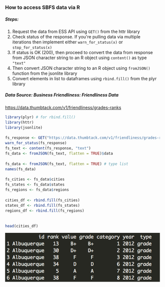 ### How to access SBFS data via R
      
          
##### Steps:      
1. Request the data from ESS API using `GET()` from the httr library    
2. Check status of the response. If you're pulling data via multiple iterations then implement either  `warn_for_status(x)` or `stop_for_status(x)`    
3. If status is OK (200), then proceed to convert the data from response from JSON character string to an R object using `content()` as type `"text"`
4. Then convert JSON character string to an R object using `fromJSON()` function from the jsonlite library   
5. Convert elements in list to dataframes using `rbind.fill()` from the plyr library       
        
            
##### Data Source: Business Friendliness: Friendliness Data 
https://data.thumbtack.com/v1/friendliness/grades-ranks  

```r
library(plyr) # for rbind.fill()
library(httr)
library(jsonlite)

fs_response <- GET("https://data.thumbtack.com/v1/friendliness/grades-ranks")
warn_for_status(fs_response)
fs_text <- content(fs_response, "text")
fs_data <- fromJSON(fs_text, flatten = TRUE)$data

fs_data <- fromJSON(fs_text, flatten = TRUE) # type list 
names(fs_data)

fs_cities <- fs_data$cities
fs_states <- fs_data$states
fs_regions <- fs_data$regions 

cities_df <- rbind.fill(fs_cities)
states_df <- rbind.fill(fs_states)
regions_df <- rbind.fill(fs_regions)


head(cities_df)
```
![](figure/R_cities_df.png)       
        
              
                    
                        
